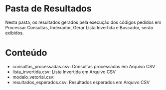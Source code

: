 # Pasta de Resultados
Nesta pasta, os resultados gerados pela execução dos códigos pedidos em Processar Consultas, Indexador, Gerar Lista Invertida e Buscador, serão exibidos.

# Conteúdo
- consultas_processadas.csv: Consultas processadas em Arquivo CSV
- lista_invertida.csv: Lista Invertida em Arquivo CSV
- modelo_vetorial.csv:
- resultados_esperados.csv: Resultados esperados em Arquivo CSV
